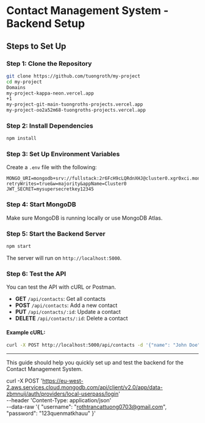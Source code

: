 

# **Contact Management System - Backend Setup**

## **Steps to Set Up**

### **Step 1: Clone the Repository**
```bash
git clone https://github.com/tuongroth/my-project
cd my-project
Domains
my-project-kappa-neon.vercel.app
+1
my-project-git-main-tuongroths-projects.vercel.app
my-project-oo2a52m68-tuongroths-projects.vercel.app

```

### **Step 2: Install Dependencies**
```bash
npm install
```

### **Step 3: Set Up Environment Variables**
Create a `.env` file with the following:
```env
MONGO_URI=mongodb+srv://fullstack:2r6FcH9cLQRdnXHJ@cluster0.xgr0xci.mongodb.net/?retryWrites=true&w=majority&appName=Cluster0
JWT_SECRET=mysupersecretkey12345
```

### **Step 4: Start MongoDB**
Make sure MongoDB is running locally or use MongoDB Atlas.

### **Step 5: Start the Backend Server**
```bash
npm start
```
The server will run on `http://localhost:5000`.

### **Step 6: Test the API**
You can test the API with cURL or Postman.

- **GET** `/api/contacts`: Get all contacts
- **POST** `/api/contacts`: Add a new contact
- **PUT** `/api/contacts/:id`: Update a contact
- **DELETE** `/api/contacts/:id`: Delete a contact

#### Example cURL:
```bash
curl -X POST http://localhost:5000/api/contacts -d '{"name": "John Doe", "phone": "1234567890", "email": "john.doe@example.com", "address": "123 Main St"}' -H "Content-Type: application/json"
```

---

This guide should help you quickly set up and test the backend for the Contact Management System.





curl -X POST 'https://eu-west-2.aws.services.cloud.mongodb.com/api/client/v2.0/app/data-zbmnuij/auth/providers/local-userpass/login' \
--header 'Content-Type: application/json' \
--data-raw '{
  "username": "rothtrancattuong0703@gmail.com",
  "password": "123quenmatkhauu"
}'
